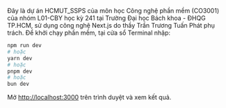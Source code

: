 Đây là dự án HCMUT_SSPS của môn học Công nghệ phần mềm (CO3001) của nhóm L01-CBY học kỳ 241 tại Trường Đại học Bách khoa - ĐHQG TP.HCM, sử dụng công nghệ Next.js do thầy Trần Trương Tuấn Phát phụ trách.
Để khởi chạy phần mềm, tại cửa sổ Terminal nhập:
```bash
npm run dev
# hoặc
yarn dev
# hoặc
pnpm dev
# hoặc
bun dev
```
Mở [http://localhost:3000](http://localhost:3000) trên trình duyệt và xem kết quả.
